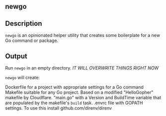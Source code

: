 ## newgo

## Description

`newgo` is an opinionated helper utility that creates some boilerplate for a new Go command or package.

## Output

Run `newgo` in an empty directory.  *IT WILL OVERWRITE THINGS RIGHT NOW*

`newgo` will create:

Dockerfile for a project with appropriate settings for a Go command
Makefile suitable for any Go project.  Based on a modified "HelloGopher" makefile by Cloudflare.
"main.go" with a Version and BuildTime variable that are populated by the makefile's `build` task.
.envrc file with GOPATH settings.  To use this install github.com/direnv/direnv
